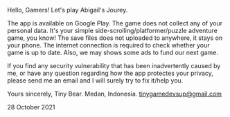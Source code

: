 Hello, Gamers! Let's play Abigail's Jourey.

The app is available on Google Play.
The game does not collect any of your personal data. It's your simple side-scrolling/platformer/puzzle adventure game, you know!
The save files does not uploaded to anywhere, it stays on your phone.
The internet connection is required to check whether your game is up to date.
Also, we may shows some ads to fund our next game.

If you find any security vulnerability that has been inadvertently caused by me, or have any question regarding how the app protectes your privacy, please send me an email and I will surely try to fix it/help you.

Yours sincerely,
Tiny Bear.
Medan, Indonesia.
tinygamedevsup@gmail.com

28 October 2021
